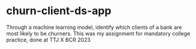 # churn-client-ds-app
Through a machine learning model, identify which clients of a bank are most likely to be churners. This was my assignment for mandatory college practice, done at TTJ X BCR 2023

